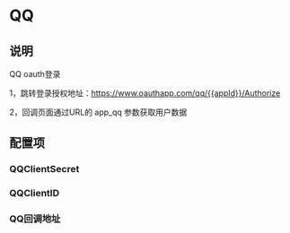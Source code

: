 # QQ

## 说明

QQ oauth登录

1，跳转登录授权地址：https://www.oauthapp.com/qq/{{appId}}/Authorize

2，回调页面通过URL的 app_qq 参数获取用户数据

## 配置项

### QQClientSecret
### QQClientID
### QQ回调地址
